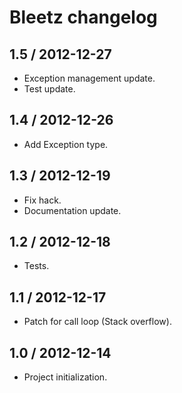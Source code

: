 # Bleetz changelog

## 1.5 / 2012-12-27

* Exception management update.
* Test update.

## 1.4 / 2012-12-26

* Add Exception type.

## 1.3 / 2012-12-19

* Fix hack.
* Documentation update.

## 1.2 / 2012-12-18

* Tests.

## 1.1 / 2012-12-17

* Patch for call loop (Stack overflow).

## 1.0 / 2012-12-14

* Project initialization.
